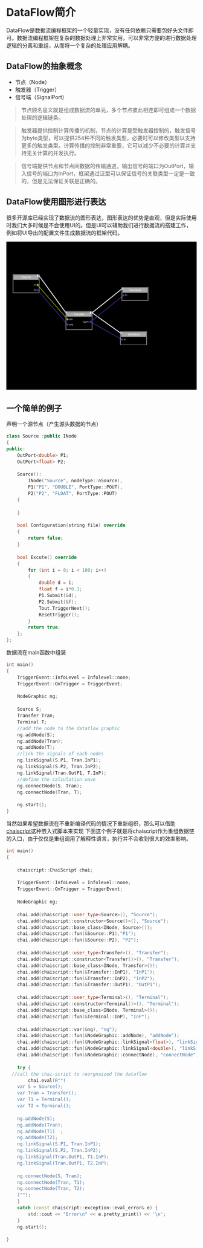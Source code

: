 # DataFlow简介 
DataFlow是数据流编程框架的一个轻量实现，没有任何依赖只需要包好头文件即可。数据流编程框架在复杂的数据处理上非常实用，可以非常方便的进行数据处理逻辑的分离和重组，从而将一个复杂的处理应用解耦。

## DataFlow的抽象概念
* 节点（Node）
* 触发器（Trigger）
* 信号端（SignalPort）

>节点顾名思义就是组成数据流的单元，多个节点彼此相连即可组成一个数据处理的逻辑链条。

>触发器提供控制计算传播的机制，节点的计算是受触发器控制的，触发信号为byte类型，可以提供254种不同的触发类型，必要时可以修改类型以支持更多的触发类型。计算传播的控制非常重要，它可以减少不必要的计算并支持无关计算的并发执行。

>信号端提供节点和节点间数据的传输通道，输出信号的端口为OutPort，输入信号的端口为InPort，框架通过泛型可以保证信号的关联类型一定是一致的，但是无法保证关联是正确的。

## DataFlow使用图形进行表达
很多开源库已经实现了数据流的图形表达，图形表达的优势是直观，但是实际使用时我们大多时候是不会使用UI的。但是UI可以辅助我们进行数据流的搭建工作，例如将UI导出的配置文件生成数据流的框架代码。

![DataFlow](DataFlow.png)

## 一个简单的例子

声明一个源节点（产生源头数据的节点）
```cpp
class Source :public INode
{
public:
	OutPort<double> P1;
	OutPort<float> P2;

	Source(): 
		INode("Source", nodeType::nSource),
		P1("P1", "DOUBLE", PortType::POUT),
		P2("P2", "FLOAT", PortType::POUT)
	{

	}

	bool Configuration(string file) override
	{
		return false;
	}

	bool Excute() override
	{
		for (int i = 0; i < 100; i++)
		{
			double d = i;
			float f = i*0.1;
			P1.Submit(&d);
			P2.Submit(&f);
			Tout.TriggerNext();
			ResetTrigger();
		}
		return true;
	};
};
```
数据流在main函数中组装
```cpp
int main()
{
	TriggerEvent::InfoLevel = Infolevel::none;
	TriggerEvent::OnTrigger = TriggerEvent;

	NodeGraphic ng;

	Source S;
	Transfer Tran;
	Terminal T;
	//add the node to the dataflow graphic
	ng.addNode(S);
	ng.addNode(Tran);
	ng.addNode(T);
	//link the signals of each nodes
	ng.linkSignal(S.P1, Tran.InP1);
	ng.linkSignal(S.P2, Tran.InP2);
	ng.linkSignal(Tran.OutP1, T.InP);
	//define the calculation wave
	ng.connectNode(S, Tran);
	ng.connectNode(Tran, T);

	ng.start();
}
```
当然如果希望数据流在不重新编译代码的情况下重新组织，那么可以借助[chaiscript](https://chaiscript.com/index.html)这种嵌入式脚本来实现
下面这个例子就是将chaiscript作为重组数据链的入口，由于仅仅是重组调用了解释性语言，执行并不会收到很大的效率影响。
```cpp
int main()
{

	chaiscript::ChaiScript chai;

	TriggerEvent::InfoLevel = Infolevel::none;
	TriggerEvent::OnTrigger = TriggerEvent;

	NodeGraphic ng;

	chai.add(chaiscript::user_type<Source>(), "Source");
	chai.add(chaiscript::constructor<Source()>(), "Source");
	chai.add(chaiscript::base_class<INode, Source>());
	chai.add(chaiscript::fun(&Source::P1),"P1");
	chai.add(chaiscript::fun(&Source::P2), "P2");

	chai.add(chaiscript::user_type<Transfer>(), "Transfer");
	chai.add(chaiscript::constructor<Transfer()>(), "Transfer");
	chai.add(chaiscript::base_class<INode, Transfer>());
	chai.add(chaiscript::fun(&Transfer::InP1), "InP1");
	chai.add(chaiscript::fun(&Transfer::InP2), "InP2");
	chai.add(chaiscript::fun(&Transfer::OutP1), "OutP1");

	chai.add(chaiscript::user_type<Terminal>(), "Terminal");
	chai.add(chaiscript::constructor<Terminal()>(), "Terminal");
	chai.add(chaiscript::base_class<INode, Terminal>());
	chai.add(chaiscript::fun(&Terminal::InP), "InP");

	chai.add(chaiscript::var(&ng), "ng");
	chai.add(chaiscript::fun(&NodeGraphic::addNode), "addNode");
	chai.add(chaiscript::fun(&NodeGraphic::linkSignal<float>), "linkSignal");
	chai.add(chaiscript::fun(&NodeGraphic::linkSignal<double>), "linkSignal");
	chai.add(chaiscript::fun(&NodeGraphic::connectNode), "connectNode");

	try {
  //call the chai-script to reorgnaized the dataflow 
		chai.eval(R""(
    var S = Source();
    var Tran = Transfer();
    var T1 = Terminal();
    var T2 = Terminal();

    ng.addNode(S);
    ng.addNode(Tran);
    ng.addNode(T1)  ;
    ng.addNode(T2);
    ng.linkSignal(S.P1, Tran.InP1);
    ng.linkSignal(S.P2, Tran.InP2);
    ng.linkSignal(Tran.OutP1, T1.InP);
    ng.linkSignal(Tran.OutP1, T2.InP);

    ng.connectNode(S, Tran);
    ng.connectNode(Tran, T1);
    ng.connectNode(Tran, T2);
	)"");
	}
	catch (const chaiscript::exception::eval_error& e) {
		std::cout << "Error\n" << e.pretty_print() << '\n';
	}
	ng.start();

}
```

